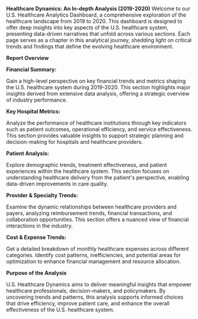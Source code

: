 **Healthcare Dynamics: An In-depth Analysis (2019-2020)**
Welcome to our U.S. Healthcare Analytics Dashboard, a comprehensive exploration of the healthcare landscape from 2019 to 2020. This dashboard is designed to offer deep insights into key aspects of the U.S. healthcare system, presenting data-driven narratives that unfold across various sections. Each page serves as a chapter in this analytical journey, shedding light on critical trends and findings that define the evolving healthcare environment.

**Report Overview**

**Financial Summary:**

Gain a high-level perspective on key financial trends and metrics shaping the U.S. healthcare system during 2019-2020. This section highlights major insights derived from extensive data analysis, offering a strategic overview of industry performance.

**Key Hospital Metrics:**

Analyze the performance of healthcare institutions through key indicators such as patient outcomes, operational efficiency, and service effectiveness. This section provides valuable insights to support strategic planning and decision-making for hospitals and healthcare providers.

**Patient Analysis:**

Explore demographic trends, treatment effectiveness, and patient experiences within the healthcare system. This section focuses on understanding healthcare delivery from the patient's perspective, enabling data-driven improvements in care quality.

**Provider & Specialty Trends:**

Examine the dynamic relationships between healthcare providers and payers, analyzing reimbursement trends, financial transactions, and collaboration opportunities. This section offers a nuanced view of financial interactions in the industry.

**Cost & Expense Trends:**

Get a detailed breakdown of monthly healthcare expenses across different categories. Identify cost patterns, inefficiencies, and potential areas for optimization to enhance financial management and resource allocation.

**Purpose of the Analysis**

U.S. Healthcare Dynamics aims to deliver meaningful insights that empower healthcare professionals, decision-makers, and policymakers. By uncovering trends and patterns, this analysis supports informed choices that drive efficiency, improve patient care, and enhance the overall effectiveness of the U.S. healthcare system.

